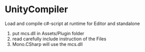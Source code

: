 # UnityCompiler
Load and compile c#-script at runtime for Editor and standalone

1. put mcs.dll in Assets/Plugin folder
2. read carefully include instruction of the Files
3. Mono.CSharp will use the mcs.dll
